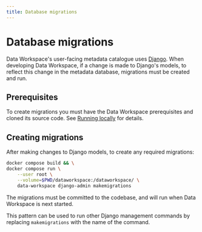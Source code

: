 ```yaml
---
title: Database migrations
---
```

# Database migrations

Data Workspace's user-facing metadata catalogue uses [Django](https://www.djangoproject.com/). When developing Data Workspace, if a change is made to Django's models, to reflect this change in the metadata database, migrations must be created and run.


## Prerequisites

To create migrations you must have the Data Workspace prerequisites and cloned its source code. See [Running locally](running-locally.md) for details.


## Creating migrations

After making changes to Django models, to create any required migrations:

```bash
docker compose build && \
docker compose run \
    --user root \
    --volume=$PWD/dataworkspace:/dataworkspace/ \
    data-workspace django-admin makemigrations
```

The migrations must be committed to the codebase, and will run when Data Workspace is next started.

This pattern can be used to run other Django management commands by replacing `makemigrations` with the name of the command.
